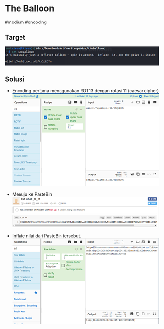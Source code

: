 # The Balloon
#medium #encoding 


## Target
![](attachments/Pasted%20image%2020220507212839.png)

## Solusi
- Encoding pertama menggunakan ROT13 dengan rotasi 11 (caesar cipher)
![](attachments/Pasted%20image%2020220507212821.png)

- Menuju ke PasteBin
![](attachments/Pasted%20image%2020220507213110.png)

- Inflate nilai dari PasteBin tersebut.
![](attachments/Pasted%20image%2020220507213052.png)
